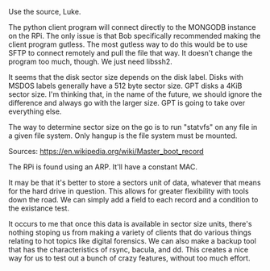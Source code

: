 Use the source, Luke.

The python client program will connect directly to the MONGODB instance on the RPi. The only issue is that Bob specifically recommended making the client program gutless. The most gutless way to do this would be to use SFTP to connect remotely and pull the file that way. It doesn't change the program too much, though. We just need libssh2.

It seems that the disk sector size depends on the disk label. Disks with MSDOS labels generally have a 512 byte sector size. GPT disks a 4KiB sector size. I'm thinking that, in the name of the future, we should ignore the difference and always go with the larger size. GPT is going to take over everything else.

The way to determine sector size on the go is to run "statvfs" on any file in a given file system. Only hangup is the file system must be mounted.

Sources:
https://en.wikipedia.org/wiki/Master_boot_record

The RPi is found using an ARP. It'll have a constant MAC.

It may be that it's better to store a sectors unit of data, whatever that means for the hard drive in question. This allows for greater flexibility with tools down the road. We can simply add a field to each record and a condition to the existance test.

It occurs to me that once this data is available in sector size units, there's nothing stoping us from making a variety of clients that do various things relating to hot topics like digital forensics. We can also make a backup tool that has the characteristics of rsync, bacula, and dd. This creates a nice way for us to test out a bunch of crazy features, without too much effort.

